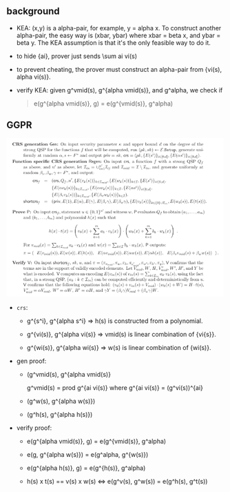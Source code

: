 
## background
- KEA: (x,y) is a alpha-pair, for example, y = alpha x. To construct another alpha-pair, the easy way is (xbar, ybar) where xbar = beta x, and ybar = beta y. The KEA assumption is that it's the only feasible way to do it.

- to hide {ai}, prover just sends \sum ai vi(s)

- to prevent cheating, the prover must construct an alpha-pair from {vi(s), alpha vi(s)}.

- verify KEA: given g^vmid(s), g^{alpha vmid(s)}, and g^alpha, we check if 
    > e(g^{alpha vmid(s)}, g) = e(g^{vmid(s)}, g^alpha)

## GGPR

![ggpr protocol](./GGPR_protocol.png)

- `crs`:  
    - g^{s^i}, g^{alpha s^i} => h(s) is constructed from a polynomial.

    - g^{vi(s)}, g^{alpha vi(s)} => vmid(s) is linear combination of 
    {vi{s}}.

    - g^{wi(s)}, g^{alpha wi(s)} => w(s) is linear combination of {wi(s)}.

- gen proof: 
    - (g^vmid(s), g^{alpha vmid(s)}

      g^vmid(s) = prod g^{ai vi(s)} where g^{ai vi(s)} = (g^vi(s))^{ai}

    - (g^w(s), g^{alpha w(s)})

    - (g^h(s), g^{alpha h(s)})

- verify proof: 
    - e(g^{alpha vmid(s)}, g) = e(g^{vmid(s)}, g^alpha)

    - e(g, g^{alpha w(s)}) = e(g^alpha, g^{w(s)})

    - e(g^{alpha h(s)}, g) = e(g^{h(s)}, g^alpha)

    - h(s) x t(s) == v(s) x w(s) <=> e(g^v(s), g^w(s)) = e(g^h(s), g^t(s))